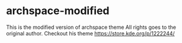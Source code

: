 # archspace-modified
This is the modified version of archspace theme
All rights goes to the original author.
Checkout his theme
https://store.kde.org/p/1222244/


